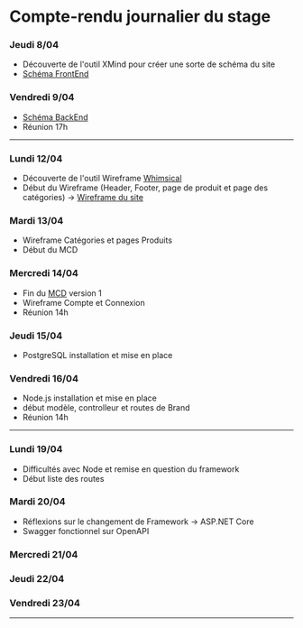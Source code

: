 # Compte-rendu journalier du stage

### Jeudi 8/04
- Découverte de l'outil XMind pour créer une sorte de schéma du site
- [Schéma FrontEnd](FrontEnd.png)

### Vendredi 9/04
- [Schéma BackEnd](BackEnd.png)
- Réunion 17h
---
### Lundi 12/04
- Découverte de l'outil Wireframe [Whimsical](http://whimsical.com)
- Début du Wireframe (Header, Footer, page de produit et page des catégories) -> [Wireframe du site](https://whimsical.com/outronic-shop-GbDf55uoJrajhd3KwUpWHw)

### Mardi 13/04
- Wireframe Catégories et pages Produits
- Début du MCD

### Mercredi 14/04
- Fin du [MCD](MCD.svg) version 1
- Wireframe Compte et Connexion
- Réunion 14h

### Jeudi 15/04
- PostgreSQL installation et mise en place

### Vendredi 16/04
- Node.js installation et mise en place
- début modèle, controlleur et routes de Brand
- Réunion 14h

---
### Lundi 19/04
- Difficultés avec Node et remise en question du framework
- Début liste des routes
### Mardi 20/04
- Réflexions sur le changement de Framework -> ASP.NET Core
- Swagger fonctionnel sur OpenAPI
### Mercredi 21/04
### Jeudi 22/04
### Vendredi 23/04
---